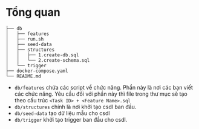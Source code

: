 # Tổng quan

```
├── db
│   ├── features
│   ├── run.sh
│   ├── seed-data
│   ├── structures
│   │   ├── 1.create-db.sql
│   │   └── 2.create-schema.sql
│   └── trigger
├── docker-compose.yaml
└── README.md
```

* &#x20;`db/features` chứa các script về chức năng. Phần này là nơi các bạn viết các chức năng. Yêu cầu đối với phần này thì file trong thư mục sẽ tạo theo cấu trúc `<Task ID> + <Feature Name>.sql`&#x20;
* `db/structures` chính là nơi khởi tạo csdl ban đầu.
* `db/seed-data` tạo dữ liệu mẫu cho csdl
* `db/trigger` khởi tạo trigger ban đầu cho csdl.


